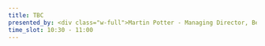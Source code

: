 ```yaml
---
title: TBC
presented_by: <div class="w-full">Martin Potter - Managing Director, Beko Technologies</div> <div class="w-full">Matthew Harrison (Sales Manager UK & Ireland, Beko Technologies</div>
time_slot: 10:30 - 11:00
---
```

